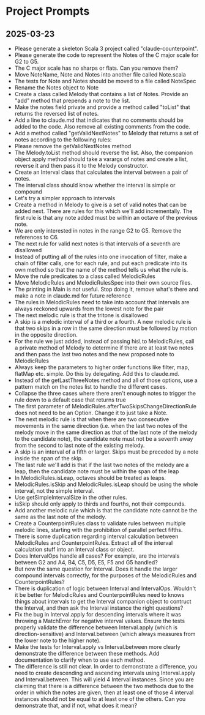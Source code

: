 # Project Prompts

## 2025-03-23

- Please generate a skeleton Scala 3 project called "claude-counterpoint".
- Please generate the code to represent the Notes of the C major scale for G2 to G5.
- The C major scale has no sharps or flats. Can you remove them?
- Move NoteName, Note and Notes into another file called Note.scala
- The tests for Note and Notes should be moved to a file called NoteSpec
- Rename the Notes object to Note
- Create a class called Melody that contains a list of Notes. Provide an "add" method that prepends a note to the list.
- Make the notes field private and provide a method called "toList" that returns the reversed list of notes.
- Add a line to claude.md that indicates that no comments should be added to the code. Also remove all existing comments from the code.
- Add a method called "getValidNextNotes" to Melody that returns a set of notes according to the following rules:
- Please remove the getValidNextNotes method
- The Melody.toList method should reverse the list. Also, the companion object apply method should take a varargs of notes and create a list, reverse it and then pass it to the Melody constructor.
- Create an Interval class that calculates the interval between a pair of notes.
- The interval class should know whether the interval is simple or compound
- Let's try a simpler approach to intervals
- Create a method in Melody to give is a set of valid notes that can be added next. There are rules for this which we'll add incrementally. The first rule is that any note added must be within an octave of the previous note.
- We are only interested in notes in the range G2 to G5. Remove the references to C6.
- The next rule for valid next notes is that intervals of a seventh are disallowed
- Instead of putting all of the rules into one invocation of filter, make a chain of filter calls, one for each rule, and put each predicate into its own method so that the name of the method tells us what the rule is.
- Move the rule predicates to a class called MelodicRules
- Move MelodicRules and MelodicRulesSpec into their own source files.
- The printing in Main is not useful. Stop doing it, remove what's there and make a note in claude.md for future reference
- The rules in MelodicRules need to take into account that intervals are always reckoned upwards from the lowest note for the pair
- The next melodic rule is that the tritone is disallowed
- A skip is a melodic interval of a third or a fourth. A new melodic rule is that two skips in a row in the same direction must be followed by motion in the opposite direction.
- For the rule we just added, instead of passing 	his\ to MelodicRules, call a private method of Melody to determine if there are at least two notes and then pass the last two notes and the new proposed note to MelodicRules
- Always keep the parameters to higher order functions like filter, map, flatMap etc. simple. Do this by delegating. Add this to claude.md.
- Instead of the getLastThreeNotes method and all of those options, use a pattern match on the notes list to handle the different cases.
- Collapse the three cases where there aren't enough notes to trigger the rule down to a default case that returns true
- The first parameter of MelodicRules.afterTwoSkipsChangeDirectionRule does not need to be an Option. Change it to just take a Note.
- The next melodic rule is that when there are two consecutive movements in the same direction (i.e. when the last two notes of the melody move in the same direction as that of the last note of the melody to the candidate note), the candidate note must not be a seventh away from the second to last note of the existing melody.
- A skip is an interval of a fifth or larger. Skips must be preceded by a note inside the span of the skip.
- The last rule we'll add is that if the last two notes of the melody are a leap, then the candidate note must be within the span of the leap
- In MelodicRules.isLeap, octaves should be treated as leaps.
- MelodicRules.isSkip and MelodicRules.isLeap should be using the whole interval, not the simple interval.
- Use getSimpleIntervalSize in the other rules.
- isSkip should only apply to thirds and fourths, not their compounds.
- Add another melodic rule which is that the candidate note cannot be the same as the last note of the melody.
- Create a CounterpointRules class to validate rules between multiple melodic lines, starting with the prohibition of parallel perfect fifths.
- There is some duplication regarding interval calculation between MelodicRules and CounterpointRules. Extract all of the interval calculation stuff into an Interval class or object.
- Does IntervalOps handle all cases? For example, are the intervals between G2 and A4, B4, C5, D5, E5, F5 and G5 handled?
- But now the same question for Interval. Does it handle the larger compound intervals correctly, for the purposes of the MelodicRules and CounterpointRules?
- There is duplication of logic between Interval and IntervalOps. Wouldn't it be better for MelodicRules and CounterpointRules need to knows things about intervals to get the Interval companion object to contruct the Interval, and then ask the Interval instance the right questions?
- Fix the bug in Interval.apply for descending intervals where it was throwing a MatchError for negative interval values. Ensure the tests properly validate the difference between Interval.apply (which is direction-sensitive) and Interval.between (which always measures from the lower note to the higher note).
- Make the tests for Interval.apply vs Interval.between more clearly demonstrate the difference between these methods. Add documentation to clarify when to use each method.
- The difference is still not clear. In order to demonstrate a difference, you need to create descending and ascending intervals using Interval.apply and Interval.between. This will yield 4 Interval instances. Since you are claiming that there is a difference between the two methods due to the order in which the notes are given, then at least one of those 4 interval instances should not be equal to at least one of the others. Can you demonstrate that, and if not, what does it mean?